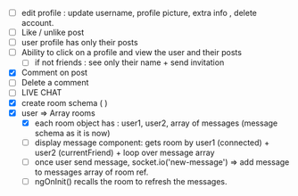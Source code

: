 - [ ] edit profile : update username, profile picture, extra info , delete account.
- [ ] Like / unlike post
- [ ] user profile has only their posts
- [ ] Ability to click on a profile and view the user and their posts
  - [ ] if not friends : see only their name + send invitation
- [x] Comment on post
- [ ] Delete a comment
- [ ] LIVE CHAT
- [x] create room schema ( )
- [x] user => Array rooms
  - [x] each room object has : user1, user2, array of messages (message schema as it is now)
  - [ ] display message component: gets room by user1 (connected) + user2 (currentFriend) + loop over message array
  - [ ] once user send message, socket.io('new-message') => add message to messages array of room ref.
  - [ ] ngOnInit() recalls the room to refresh the messages.
